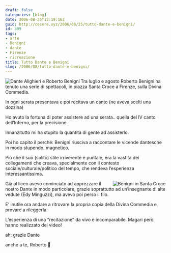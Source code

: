 ```yaml
---
draft: false
categories: [blog]
date: 2006-08-25T12:19:16Z
guid: http://cecere.xyz/2006/08/25/tutto-dante-e-benigni/
id: 399
tags:
- arte
- Benigni
- dante
- Firenze
- ricreazione
title: Tutto Dante e Benigni
slug: /2006/08/tutto-dante-e-benigni/
---
```


<img align="left" title="Dante Alighieri e Roberto Benigni" id="image397" alt="Dante Alighieri e Roberto Benigni" src="http://cecere.xyz/wp-content/uploads/sites/3/2006/08/Tutto_Dante_Roberto_Benigni.jpg" />Tra luglio e agosto Roberto Benigni ha tenuto una serie di spettacoli, in piazza Santa Croce a Firenze, sulla Divina Commedia.
  
In ogni serata presentava e poi recitava un canto (ne aveva scelti una dozzina)

Ho avuto la fortuna di poter assistere ad una serata.. quella del IV canto dell’Inferno, per la precisione.
  
Innanzitutto mi ha stupito la quantità di gente ad assisterlo.
  
Poi ho capito il perché: Benigni riusciva a raccontare le vicende dantesche in modo stupendo, magnetico.
  
Più che il suo (solito) stile irriverente e puntale, era la vastità dei collegamenti che creava, specialmente con il contesto sociale/culturale/politico del tempo, che rendeva l’esperienza interessantissima.

<img align="right" title="Benigni in Santa Croce" id="image398" alt="Benigni in Santa Croce" src="http://cecere.xyz/wp-content/uploads/sites/3/2006/08/benigni_santa_croce.jpg" />Già al liceo avevo cominciato ad apprezzare il nostro Dante in modo particolare, grazie soprattutto ad un’insegnante di alte vedute (Edy Minguzzi), ma avevo poi perso il filo.

E’ inutile ora andare a ritrovare la propria copia della Divina Commedia e provare a rileggerla.
  
L’esperienza di una “recitazione” da vivo è incomparabile. Magari però hanno realizzato dei video!

ah: grazie Dante
  
anche a te, Roberto 🙂